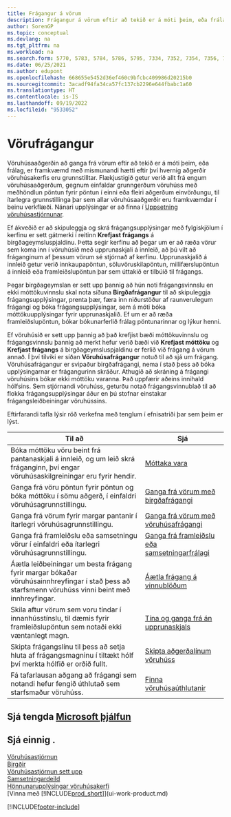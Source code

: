 ```yaml
---
title: Frágangur á vörum
description: Frágangur á vörum eftir að tekið er á móti þeim, eða frálag, er framkvæmdur á mismunandi hátt eftir því hvernig eiginleikar vöruhúsakerfis eru skilgreindir.
author: SorenGP
ms.topic: conceptual
ms.devlang: na
ms.tgt_pltfrm: na
ms.workload: na
ms.search.form: 5770, 5783, 5784, 5786, 5795, 7334, 7352, 7354, 7356, 7375, 7379, 7390, 7394, 7396, 9312, 9315, 9343
ms.date: 06/25/2021
ms.author: edupont
ms.openlocfilehash: 668655e5452d36ef460c9bfcbc409986d20215b0
ms.sourcegitcommit: 3acadf94fa34ca57fc137cb2296e644fbabc1a60
ms.translationtype: HT
ms.contentlocale: is-IS
ms.lasthandoff: 09/19/2022
ms.locfileid: "9533052"
---
```

# <a name="putting-items-away"></a>Vörufrágangur

Vöruhúsaaðgerðin að ganga frá vörum eftir að tekið er á móti þeim, eða frálag, er framkvæmd með mismunandi hætti eftir því hvernig aðgerðir vöruhúsakerfis eru grunnstilltar. Flækjustigið getur verið allt frá engum vöruhúsaaðgerðum, gegnum einfaldar grunngerðum vöruhúss með meðhöndlun pöntun fyrir pöntun í einni eða fleiri aðgerðum einvörðungu, til ítarlegra grunnstillinga þar sem allar vöruhúsaaðgerðir eru framkvæmdar í beinu verkflæði. Nánari upplýsingar er að finna í [Uppsetning vöruhúsastjórnunar](warehouse-setup-warehouse.md).

Ef ákveðið er að skipuleggja og skrá frágangsupplýsingar með fylgiskjölum í kerfinu er sett gátmerki í reitinn **Krefjast frágangs** á birgðageymsluspjaldinu. Þetta segir kerfinu að þegar um er að ræða vörur sem koma inn í vöruhúsið með upprunaskjali á innleið, að þú vilt að fráganginum af þessum vörum sé stjórnað af kerfinu. Upprunaskjalið á innleið getur verið innkaupapöntun, söluvöruskilapöntun, millifærslupöntun á innleið eða framleiðslupöntun þar sem úttakið er tilbúið til frágangs.  

Þegar birgðageymslan er sett upp þannig að hún noti frágangsvinnslu en ekki móttökuvinnslu skal nota síðuna **Birgðafrágangur** til að skipuleggja frágangsupplýsingar, prenta þær, færa inn niðurstöður af raunverulegum frágangi og bóka frágangsupplýsingar, sem á móti bóka móttökuupplýsingar fyrir upprunaskjalið. Ef um er að ræða framleiðslupöntun, bókar bókunarferlið frálag pöntunarinnar og lýkur henni.

Ef vöruhúsið er sett upp þannig að það krefjist bæði móttökuvinnslu og frágangsvinnslu þannig að merkt hefur verið bæði við **Krefjast móttöku** og **Krefjast frágangs** á birgðageymsluspjaldinu er ferlið við frágang á vörum annað. Í því tilviki er síðan **Vöruhúsafrágangur** notuð til að sjá um frágang. Vöruhúsafrágangur er svipaður birgðafrágangi, nema í stað þess að bóka upplýsingarnar er frágangurinn skráður. Athugið að skráning á frágangi vöruhúsins bókar ekki móttöku varanna. Það uppfærir aðeins innihald hólfsins. Sem stjórnandi vöruhúss, geturðu notað frágangsvinnublað til að flokka frágangsupplýsingar áður en þú stofnar einstakar frágangsleiðbeiningar vöruhússins.

Eftirfarandi tafla lýsir röð verkefna með tenglum í efnisatriði þar sem þeim er lýst.  

|**Til að**|**Sjá**|  
|------------|-------------|  
|Bóka móttöku vöru beint frá pantanaskjali á innleið, og um leið skrá fráganginn, því engar vöruhúsaskilgreiningar eru fyrir hendir.|[Móttaka vara](warehouse-how-receive-items.md)|  
|Ganga frá vöru pöntun fyrir pöntun og bóka móttöku í sömu aðgerð, í einfaldri vöruhúsagrunnstillingu.|[Ganga frá vörum með birgðafrágangi](warehouse-how-to-put-items-away-with-inventory-put-aways.md)|  
|Ganga frá vörum fyrir margar pantanir í ítarlegri vöruhúsagrunnstillingu.|[Ganga frá vörum með vöruhúsafrágangi](warehouse-how-to-put-items-away-with-warehouse-put-aways.md)|  
|Ganga frá framleiðslu eða samsetningu vörur í einfaldri eða ítarlegri vöruhúsagrunnstillingu.|[Ganga frá framleiðslu eða samsetningarfrálagi](warehouse-how-to-put-away-production-output.md)|
|Áætla leiðbeiningar um besta frágang fyrir margar bókaðar vöruhúsainnhreyfingar í stað þess að starfsmenn vöruhúss vinni beint með innhreyfingar.|[Áætla frágang á vinnublöðum](warehouse-how-to-plan-put-aways-in-worksheets.md)|  
|Skila aftur vörum sem voru tíndar í innanhússtínslu, til dæmis fyrir framleiðslupöntun sem notaði ekki væntanlegt magn.|[Tína og ganga frá án upprunaskjals](warehouse-how-to-create-put-aways-from-internal-put-aways.md)|
|Skipta frágangslínu til þess að setja hluta af frágangsmagninu í tiltækt hólf því merkta hólfið er orðið fullt.|[Skipta aðgerðalínum vöruhúss](warehouse-how-to-split-warehouse-activity-lines.md)|
|Fá tafarlausan aðgang að frágangi sem notandi hefur fengið úthlutað sem starfsmaður vöruhúss.|[Finna vöruhúsaúthlutanir](warehouse-how-to-find-your-warehouse-assignments.md)|

## <a name="see-related-microsoft-training"></a>Sjá tengda [Microsoft þjálfun](/training/modules/receive-put-away-items/)

## <a name="see-also"></a>Sjá einnig .

[Vöruhúsastjórnun](warehouse-manage-warehouse.md)  
[Birgðir](inventory-manage-inventory.md)  
[Vöruhúsastjórnun sett upp](warehouse-setup-warehouse.md)  
[Samsetningardeild](assembly-assemble-items.md)  
[Hönnunarupplýsingar vöruhúsakerfi](design-details-warehouse-management.md)  
[Vinna með [!INCLUDE[prod_short](includes/prod_short.md)]](ui-work-product.md)  


[!INCLUDE[footer-include](includes/footer-banner.md)]
